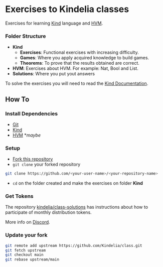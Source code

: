 # Exercises to Kindelia classes

Exercises for learning [Kind](https://github.com/Kindelia/Kind#readme) language and [HVM](https://github.com/Kindelia/HVM#readme). 

###  Folder Structure
* **Kind**
  * **Exercises**: Functional exercises with increasing difficulty.
  * **Games**: Where you apply acquired knowledge to build games.
  * **Theorems**: To prove that the results obtained are correct.
* **HVM**: Exercises about HVM. For example: Nat, Bool and List.
* **Solutions**: Where you put yout answers

To solve the exercises you will need to read the
[Kind Documentation](https://app.gitbook.com/o/f5pmVKXE0zdcMOu6WXHf/s/MAbwOd8IAba3qXSYTi00/).

## How To
### Install Dependencies
* [Git](https://git-scm.com/book/en/v2/Getting-Started-Installing-Git)
* [Kind](https://github.com/Kindelia/Kind#usage)
* [HVM](https://github.com/Kindelia/HVM#usage) \**maybe*

### Setup
* [Fork this repository](https://github.com/Kindelia/class/fork)
* `git clone` your forked repository

```bash
git clone https://github.com/<your-user-name>/<your-repository-name>
```

* `cd` on the folder created and make the exercises on folder **Kind**

### Get Tokens
The repository [kindelia/class-solutions](https://github.com/Kindelia/class-solutions#readme) 
has instructions about how to participate of monthly distribution tokens.

More info on [Discord](https://discord.gg/kindelia).

### Update your fork

```bash
git remote add upstream https://github.com/Kindelia/class.git
git fetch upstream
git checkout main
git rebase upstream/main
```

